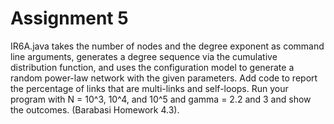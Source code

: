 # Assignment 5

IR6A.java takes the number of nodes and the degree exponent as command line arguments, generates
a degree sequence via the cumulative distribution function, and uses the configuration model to generate
a random power-law network with the given parameters.  Add code to report the percentage of links that are
multi-links and self-loops.  Run your program with N = 10^3, 10^4, and 10^5 and gamma = 2.2 and 3 and show
the outcomes.  (Barabasi Homework 4.3).
